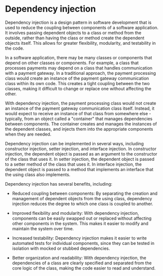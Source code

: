 # Dependency injection

Dependency injection is a design pattern in software development that is used to reduce the coupling between components of a software application. It involves passing dependent objects to a class or method from the outside, rather than having the class or method create the dependent objects itself. This allows for greater flexibility, modularity, and testability in the code.

In a software application, there may be many classes or components that depend on other classes or components. For example, a class that processes payments may depend on a class that handles communication with a payment gateway. In a traditional approach, the payment processing class would create an instance of the payment gateway communication class within its own code. This creates a tight coupling between the two classes, making it difficult to change or replace one without affecting the other.

With dependency injection, the payment processing class would not create an instance of the payment gateway communication class itself. Instead, it would expect to receive an instance of that class from somewhere else - typically, from an object called a "container" that manages dependencies between components. The container creates and manages the instances of the dependent classes, and injects them into the appropriate components when they are needed.

Dependency injection can be implemented in several ways, including constructor injection, setter injection, and interface injection. In constructor injection, the dependent object is passed as an argument to the constructor of the class that uses it. In setter injection, the dependent object is passed to a setter method of the class that uses it. In interface injection, the dependent object is passed to a method that implements an interface that the using class also implements.

Dependency injection has several benefits, including:

* Reduced coupling between components: By separating the creation and management of dependent objects from the using class, dependency injection reduces the degree to which one class is coupled to another.

* Improved flexibility and modularity: With dependency injection, components can be easily swapped out or replaced without affecting other components in the system. This makes it easier to modify and maintain the system over time.

* Increased testability: Dependency injection makes it easier to write automated tests for individual components, since they can be tested in isolation with mocked or stubbed dependencies.

* Better organization and readability: With dependency injection, the dependencies of a class are clearly specified and separated from the core logic of the class, making the code easier to read and understand.